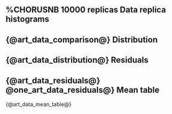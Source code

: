 %CHORUSNB 10000 replicas
Data replica histograms 
-----------------------
{@art_data_comparison@}
Distribution
------------
{@art_data_distribution@}
Residuals
---------
{@art_data_residuals@}
@one_art_data_residuals@}
Mean table
----------
{@art_data_mean_table@}
